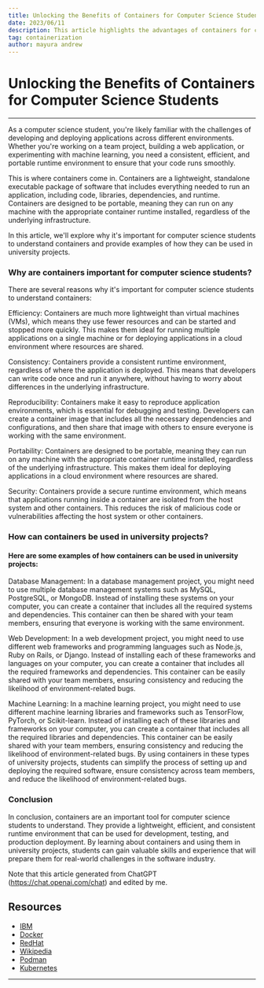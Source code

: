```yaml
---
title: Unlocking the Benefits of Containers for Computer Science Students
date: 2023/06/11
description: This article highlights the advantages of containers for computer science students and their practical applications in university projects. Containers offer a consistent, efficient, and portable runtime environment for developing and deploying applications. They enable simplified setup, improved consistency, and reduced bugs in database management, web development, and machine learning projects. Understanding and utilizing containers equips computer science students with valuable skills for their future careers.
tag: containerization
author: mayura andrew
---
```


# Unlocking the Benefits of Containers for Computer Science Students
---
As a computer science student, you're likely familiar with the challenges of developing and deploying applications across different environments. Whether you're working on a team project, building a web application, or experimenting with machine learning, you need a consistent, efficient, and portable runtime environment to ensure that your code runs smoothly.

This is where containers come in. Containers are a lightweight, standalone executable package of software that includes everything needed to run an application, including code, libraries, dependencies, and runtime. Containers are designed to be portable, meaning they can run on any machine with the appropriate container runtime installed, regardless of the underlying infrastructure.

In this article, we'll explore why it's important for computer science students to understand containers and provide examples of how they can be used in university projects.

### Why are containers important for computer science students?

There are several reasons why it's important for computer science students to understand containers:

Efficiency: Containers are much more lightweight than virtual machines (VMs), which means they use fewer resources and can be started and stopped more quickly. This makes them ideal for running multiple applications on a single machine or for deploying applications in a cloud environment where resources are shared.

Consistency: Containers provide a consistent runtime environment, regardless of where the application is deployed. This means that developers can write code once and run it anywhere, without having to worry about differences in the underlying infrastructure.

Reproducibility: Containers make it easy to reproduce application environments, which is essential for debugging and testing. Developers can create a container image that includes all the necessary dependencies and configurations, and then share that image with others to ensure everyone is working with the same environment.

Portability: Containers are designed to be portable, meaning they can run on any machine with the appropriate container runtime installed, regardless of the underlying infrastructure. This makes them ideal for deploying applications in a cloud environment where resources are shared.

Security: Containers provide a secure runtime environment, which means that applications running inside a container are isolated from the host system and other containers. This reduces the risk of malicious code or vulnerabilities affecting the host system or other containers.

### How can containers be used in university projects?

#### Here are some examples of how containers can be used in university projects:

Database Management: In a database management project, you might need to use multiple database management systems such as MySQL, PostgreSQL, or MongoDB. Instead of installing these systems on your computer, you can create a container that includes all the required systems and dependencies. This container can then be shared with your team members, ensuring that everyone is working with the same environment.

Web Development: In a web development project, you might need to use different web frameworks and programming languages such as Node.js, Ruby on Rails, or Django. Instead of installing each of these frameworks and languages on your computer, you can create a container that includes all the required frameworks and dependencies. This container can be easily shared with your team members, ensuring consistency and reducing the likelihood of environment-related bugs.

Machine Learning: In a machine learning project, you might need to use different machine learning libraries and frameworks such as TensorFlow, PyTorch, or Scikit-learn. Instead of installing each of these libraries and frameworks on your computer, you can create a container that includes all the required libraries and dependencies. This container can be easily shared with your team members, ensuring consistency and reducing the likelihood of environment-related bugs.
By using containers in these types of university projects, students can simplify the process of setting up and deploying the required software, ensure consistency across team members, and reduce the likelihood of environment-related bugs.

### Conclusion

In conclusion, containers are an important tool for computer science students to understand. They provide a lightweight, efficient, and consistent runtime environment that can be used for development, testing, and production deployment. By learning about containers and using them in university projects, students can gain valuable skills and experience that will prepare them for real-world challenges in the software industry.

Note that this article generated from ChatGPT (https://chat.openai.com/chat) and edited by me.

## Resources 

- [IBM](https://www.ibm.com/topics/containerization)
- [Docker](https://www.docker.com/resources/what-container)
- [RedHat](https://www.redhat.com/en/topics/containers)
- [Wikipedia](https://en.wikipedia.org/wiki/Containerization_software)
- [Podman](https://docs.podman.io/en/latest/)
- [Kubernetes](https://kubernetes.io/)


---